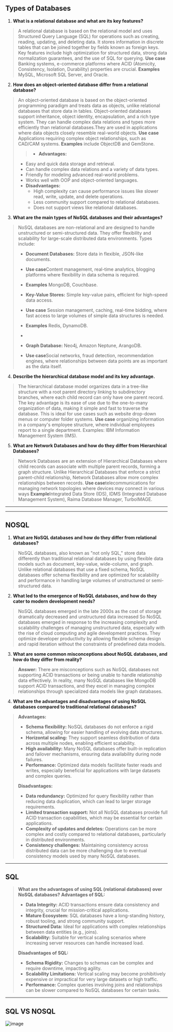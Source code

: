 ## Types of Databases

1. **What is a relational database and what are its key features?**
> A relational database is based on the relational model and uses Structured Query Language (SQL) for operations such as creating, reading, updating, and deleting data. It stores information in discrete tables that can be joined together by fields known as foreign keys.
>  Key features include high optimization for structured data, strong data normalization guarantees, and the use of SQL for querying.
> **Use case** Banking systems, e-commerce platforms where ACID (Atomicity, Consistency, Isolation, Durability) properties are crucial.
> **Examples** MySQL, Microsoft SQL Server, and Oracle.

2. **How does an object-oriented database differ from a relational database?**
> An object-oriented database is based on the object-oriented programming paradigm and treats data as objects, unlike relational databases that store data in tables.
>  Object-oriented databases support inheritance, object identity, encapsulation, and a rich type system. They can handle complex data relations and types more efficiently than relational databases.They are used in applications where data objects closely resemble real-world objects.
> **Use case** Applications requiring complex object relationships, such as CAD/CAM systems.
>  **Examples** include ObjectDB and GemStone.
>
> > - **Advantages:**
>   - Easy and quick data storage and retrieval.
>   - Can handle complex data relations and a variety of data types.
>   - Friendly for modeling advanced real-world problems.
>   - Works well with OOP and object-oriented languages.
> - **Disadvantages:**
>   - High complexity can cause performance issues like slower read, write, update, and delete operations.
>   - Less community support compared to relational databases.
>   - Does not support views like relational databases.

3. **What are the main types of NoSQL databases and their advantages?**
> NoSQL databases are non-relational and are designed to handle unstructured or semi-structured data. They offer flexibility and scalability for large-scale distributed data environments. Types include:
> - **Document Databases:** Store data in flexible, JSON-like documents.
> - **Use case**Content management, real-time analytics, blogging platforms where flexibility in data schema is required.
> - **Examples** MongoDB, Couchbase.
>   
> - **Key-Value Stores:** Simple key-value pairs, efficient for high-speed data access.
> - **Use case** Session management, caching, real-time bidding, where fast access to large volumes of simple data structures is needed.
> - **Examples** Redis, DynamoDB.
> - 
> - **Graph Database:** Neo4j, Amazon Neptune, ArangoDB.
> - **Use case**Social networks, fraud detection, recommendation engines, where relationships between data points are as important as the data itself.

4. **Describe the hierarchical database model and its key advantage.**
> The hierarchical database model organizes data in a tree-like structure with a root parent directory linking to subdirectory branches, where each child record can only have one parent record. The key advantage is its ease of use due to the one-to-many organization of data, making it simple and fast to traverse the database.
> This is ideal for use cases such as website drop-down menus or computer folder systems.
> **Use case** organizing information in a company's employee structure, where individual employees report to a single department.
> Examples: IBM Information Management System (IMS).



5. **What are Network Databases and how do they differ from Hierarchical Databases?**
> Network Databases are an extension of Hierarchical Databases where child records can associate with multiple parent records, forming a graph structure. Unlike Hierarchical Databases that enforce a strict parent-child relationship, Network Databases allow more complex relationships between records.
> **Use case**telecommunications for managing network topologies where devices may connect in various ways
> **Example**Integrated Data Store (IDS), IDMS (Integrated Database Management System), Raima Database Manager, TurboIMAGE.


---
---

## NOSQL


1. **What are NoSQL databases and how do they differ from relational databases?**
> NoSQL databases, also known as "not only SQL," store data differently than traditional relational databases by using flexible data models such as document, key-value, wide-column, and graph. Unlike relational databases that use a fixed schema, NoSQL databases offer schema flexibility and are optimized for scalability and performance in handling large volumes of unstructured or semi-structured data.


2.  **What led to the emergence of NoSQL databases, and how do they cater to modern development needs?**
> NoSQL databases emerged in the late 2000s as the cost of storage dramatically decreased and unstructured data increased So NoSQL databases emerged in response to the increasing complexity and scalability challenges of managing unstructured data, especially with the rise of cloud computing and agile development practices. They optimize developer productivity by allowing flexible schema design and rapid iteration without the constraints of predefined data models.


3. **What are some common misconceptions about NoSQL databases, and how do they differ from reality?**
> **Answer:** There are misconceptions such as NoSQL databases not supporting ACID transactions or being unable to handle relationship data effectively. In reality, many NoSQL databases like MongoDB support ACID transactions, and they excel in managing complex relationships through specialized data models like graph databases.


4. **What are the advantages and disadvantages of using NoSQL databases compared to traditional relational databases?**
> **Advantages:**
> - **Schema flexibility:** NoSQL databases do not enforce a rigid schema, allowing for easier handling of evolving data structures.
> - **Horizontal scaling:** They support seamless distribution of data across multiple nodes, enabling efficient scalability.
> - **High availability:** Many NoSQL databases offer built-in replication and failover mechanisms, ensuring data availability during node failures.
> - **Performance:** Optimized data models facilitate faster reads and writes, especially beneficial for applications with large datasets and complex queries.
>
> **Disadvantages:**
> - **Data redundancy:** Optimized for query flexibility rather than reducing data duplication, which can lead to larger storage requirements.
> - **Limited transaction support:** Not all NoSQL databases provide full ACID transaction capabilities, which may be essential for certain applications.
> - **Complexity of updates and deletes:** Operations can be more complex and costly compared to relational databases, particularly in distributed environments.
> - **Consistency challenges:** Maintaining consistency across distributed data can be more challenging due to eventual consistency models used by many NoSQL databases.


---
## SQL

> **What are the advantages of using SQL (relational databases) over NoSQL databases?**
> **Advantages of SQL:**
> - **Data Integrity:** ACID transactions ensure data consistency and integrity, crucial for mission-critical applications.
> - **Mature Ecosystem:** SQL databases have a long-standing history, robust tooling, and strong community support.
> - **Structured Data:** Ideal for applications with complex relationships between data entities (e.g., joins).
> - **Scalability:** Suitable for vertical scaling scenarios where increasing server resources can handle increased load.
>
> **Disadvantages of SQL:**
> - **Schema Rigidity:** Changes to schemas can be complex and require downtime, impacting agility.
> - **Scalability Limitations:** Vertical scaling may become prohibitively expensive or impractical for very large datasets or high traffic.
> - **Performance:** Complex queries involving joins and relationships can be slower compared to NoSQL databases for certain tasks.


---

## SQL VS NOSQL

![image](https://github.com/user-attachments/assets/75a30b4f-fe97-4440-9411-c4191568819b)



